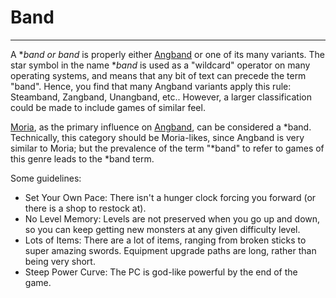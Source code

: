 # Band

---

A \*_band or band_ is properly either [Angband](angband.md) or one of its many variants. The star symbol in the name \*_band_ is used as a "wildcard" operator on many operating systems, and means that any bit of text can precede the term "band". Hence, you find that many Angband variants apply this rule: Steamband, Zangband, Unangband, etc.. However, a larger classification could be made to include games of similar feel.

[Moria](moria.md), as the primary influence on [Angband](angband.md), can be considered a *band. Technically, this category should be Moria-likes, since Angband is very similar to Moria; but the prevalence of the term "*band" to refer to games of this genre leads to the \*band term.

Some guidelines:

- Set Your Own Pace: There isn't a hunger clock forcing you forward (or there is a shop to restock at).
- No Level Memory: Levels are not preserved when you go up and down, so you can keep getting new monsters at any given difficulty level.
- Lots of Items: There are a lot of items, ranging from broken sticks to super amazing swords. Equipment upgrade paths are long, rather than being very short.
- Steep Power Curve: The PC is god-like powerful by the end of the game.
